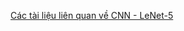 [Các tài liệu liên quan về CNN - LeNet-5](https://github.com/HiGiangcoder/HiGiangcoder/tree/main/Final_Project)
